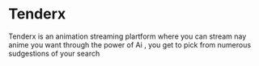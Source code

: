 # Tenderx
Tenderx is an animation streaming plartform where you can stream nay anime you want through the power of Ai , you get to pick from numerous sudgestions of your search
